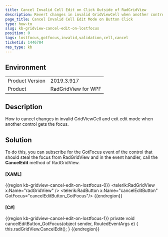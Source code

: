 ```yaml
---
title: Cancel Invalid Cell Edit on Click Outside of RadGridView 
description: Revert changes in invalid GridViewCell when another control gets the focus.
page_title: Cancel Invalid Cell Edit Mode on Button Click
type: how-to
slug: kb-gridview-cancel-edit-on-lostfocus
position: 0
tags: lostfocus,gotfocus,invalid,validation,cell,cancel
ticketid: 1446704
res_type: kb
---
```


## Environment
<table>
    <tbody>
	    <tr>
	    	<td>Product Version</td>
	    	<td>2019.3.917</td>
	    </tr>
	    <tr>
	    	<td>Product</td>
	    	<td>RadGridView for WPF</td>
	    </tr>
    </tbody>
</table>

## Description

How to cancel changes in invalid GridViewCell and exit edit mode when another control gets the focus.

## Solution

To do this, you can subscribe for the GotFocus event of the control that should steal the focus from RadGridView and in the event handler, call the __CancelEdit__ method of RadGridView.

#### __[XAML]__
{{region kb-gridview-cancel-edit-on-lostfocus-0}}
	<Grid>
		<telerik:RadGridView x:Name="radGridView" />
		<telerik:RadButton x:Name="cancelEditButton" GotFocus="cancelEditButton_GotFocus"/>
	</Grid>
{{endregion}}

#### __[C#]__
{{region kb-gridview-cancel-edit-on-lostfocus-1}}
	private void cancelEditButton_GotFocus(object sender, RoutedEventArgs e)
	{
		this.radGridView.CancelEdit();
	}
{{endregion}}